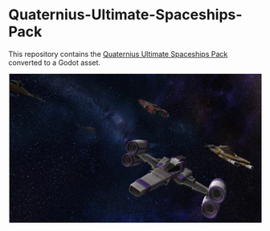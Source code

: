 # Quaternius-Ultimate-Spaceships-Pack
This repository contains the [Quaternius Ultimate Spaceships Pack](https://quaternius.com/packs/ultimatespaceships.html) converted to a Godot asset.

![](img/screenshot.png)
